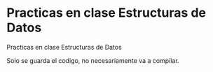 # Practicas en clase Estructuras de Datos
Practicas en clase Estructuras de Datos



Solo se guarda el codigo, no necesariamente va a compilar.